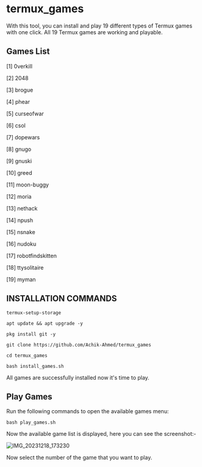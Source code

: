 # termux_games
With this tool, you can install and play 19 different types of Termux games with one click. All 19 Termux games are working and playable.
## Games List 
[1] 0verkill

[2] 2048

[3] brogue

[4] phear

[5] curseofwar

[6] csol

[7] dopewars

[8] gnugo

[9] gnuski

[10] greed

[11] moon-buggy

[12] moria

[13] nethack

[14] npush

[15] nsnake

[16] nudoku

[17] robotfindskitten

[18] ttysolitaire

[19] myman

## INSTALLATION COMMANDS
```
termux-setup-storage
```
```
apt update && apt upgrade -y
```
```
pkg install git -y
```
```
git clone https://github.com/Achik-Ahmed/termux_games
```
```
cd termux_games
```
```
bash install_games.sh
```
All games are successfully installed now it's time to play.
## Play Games
Run the following commands to open the available games menu:
```
bash play_games.sh
```
Now the available game list is displayed, here you can see the screenshot:-

![IMG_20231218_173230](https://github.com/Achik-Ahmed/termux_games/assets/153425431/8777b9ac-90af-49e6-b8a9-f07a9071a32f)

Now select the number of the game that you want to play.
